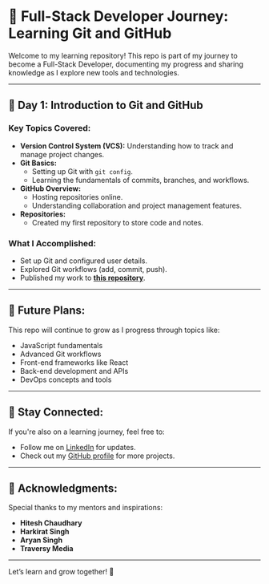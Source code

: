 # 🚀 Full-Stack Developer Journey: Learning Git and GitHub

Welcome to my learning repository! This repo is part of my journey to become a Full-Stack Developer, documenting my progress and sharing knowledge as I explore new tools and technologies.

---

## 📝 Day 1: Introduction to Git and GitHub

### Key Topics Covered:
- **Version Control System (VCS):** Understanding how to track and manage project changes.
- **Git Basics:**
  - Setting up Git with `git config`.
  - Learning the fundamentals of commits, branches, and workflows.
- **GitHub Overview:**
  - Hosting repositories online.
  - Understanding collaboration and project management features.
- **Repositories:**
  - Created my first repository to store code and notes.
  
### What I Accomplished:
- Set up Git and configured user details.
- Explored Git workflows (add, commit, push).
- Published my work to [**this repository**](https://github.com/mmtiwari222/Learning-Git-Github).

---

## 🌟 Future Plans:
This repo will continue to grow as I progress through topics like:
- JavaScript fundamentals
- Advanced Git workflows
- Front-end frameworks like React
- Back-end development and APIs
- DevOps concepts and tools

---

## 🔗 Stay Connected:
If you're also on a learning journey, feel free to:
- Follow me on [LinkedIn](https://www.linkedin.com) for updates.
- Check out my [GitHub profile](https://github.com/mmtiwari222) for more projects.

---

## 🙌 Acknowledgments:
Special thanks to my mentors and inspirations:
- **Hitesh Chaudhary**
- **Harkirat Singh**
- **Aryan Singh**
- **Traversy Media**

---

Let’s learn and grow together! 🚀

